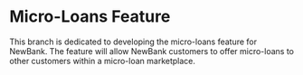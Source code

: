 # Micro-Loans Feature

This branch is dedicated to developing the micro-loans feature for NewBank. The feature will allow NewBank customers to offer micro-loans to other customers within a micro-loan marketplace.
